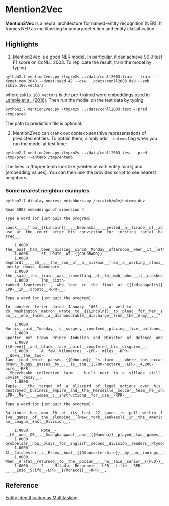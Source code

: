 Mention2Vec
============

__Mention2Vec__ is a neural architecture for named-entity recognition (NER). It frames NER as multitasking boundary detection and entity classification.

Highlights
-----------
1. Mention2Vec is a good NER model. In particular, it can achieve 90.9 test F1 score on CoNLL 2003. To replicate the result, train the model by typing
```
python2.7 mention2vec.py /tmp/m2v ../data/conll2003.train --train --dynet-mem 2048 --dynet-seed 42 --dev ../data/conll2003.dev --emb sskip.100.vectors
```
where `sskip.100.vectors` is the pre-trained word embeddings used in [Lample et al. (2016)](https://arxiv.org/pdf/1603.01360.pdf). Then run the model on the test data by typing
```
python2.7 mention2vec.py /tmp/m2v ../data/conll2003.test --pred /tmp/pred
```
The path to prediction file is optional.

2. Mention2Vec can crank out context-sensitive representations of predicted entities. To obtain them, simply add `--entemb` flag when you run the model at test time:
```
python2.7 mention2vec.py /tmp/m2v ../data/conll2003.test --pred /tmp/pred --entemb /tmp/entemb
```
The lines in /tmp/entemb look like [sentence with entity mark] and [embedding values]. You can then use the provided script to see nearest neighbors.

### Some nearest neighbor examples

`python2.7 display_nearest_neighbors.py /scratch/m2v/entemb.dev`

`Read 5802 embeddings of dimension 4`

`Type a word (or just quit the program):`

`Lauck__,__from__{{Lincoln}}__,__Nebraska__,__yelled__a__tirade__of__abuse__at__the__court__after__his__conviction__for__inciting__racial__hatred__.`

		1.0000		The__boat__had__been__missing__since__Monday__afternoon__when__it__left__the__tiny__island__of__Gorgona__off__Colombia__'s__southwest__coast__with__sightseers__for__a__return__trip__to__{{Narino}}__province__,__near__the__border__with__Ecuador__.
		1.0000		ST__LOUIS__AT__{{COLORADO}}
		1.0000		Gephardt__,__55__,__the__son__of__a__milkman__from__a__working__class__district__of__{{St.__Louis}}__,__is__a__consummate__congressional__insider__,__sufficiently__skilled__in__compromise__and__the__ways__of__the__legislature__to__manage__the__often-unruly__House__Democrats__.
		1.0000		She__said__the__train__was__travelling__at__54__mph__when__it__crashed__into__the__truck__,__which__was__crossing__the__tracks__onto__a__dirt__road__in__the__rural__area__bordering__the__{{Northfield__Mountains}}__.
		1.0000		The__sixth-ranked__Ivanisevic__,__who__lost__in__the__final__at__{{Indianapolis}}__to__world__number__one__Pete__Sampras__of__the__U.S.__last__Sunday__,__made__a__quick__getaway__after__his__loss__but__did__say__:__"__Something__was__not__there__when__I__arrived__-LPR-__in__Toronto__-RPR-__.

`Type a word (or just quit the program):`

`In__another__letter__dated__January__1865__,__a__well-to-do__Washington__matron__wrote__to__{{Lincoln}}__to__plead__for__her__son__,__who__faced__a__dishonourable__discharge__from__the__Army__.__"`

		1.0000		Norris__said__Tuesday__'s__surgery__involved__placing__five__balloons__in__{{DeJesus}}__'s__forehead__,__shoulders__and__the__back__of__her__neck__and__partially__filling__them__with__a__saline__solution__.
		1.0000		Specter__met__Crown__Prince__Abdullah__and__Minister__of__Defence__and__Aviation__Prince__{{Sultan}}__in__Jeddah__,__Saudi__state__television__and__the__official__Saudi__Press__Agency__reported__.
		1.0000		{{Green}}__and__black__face__paint__completed__his__disguise__.
		1.0000		A__few__kilometres__-LPR-__miles__-RPR-__down__the__two-lane__road__which__passes__{{Odnosum}}__'s__farm__,__where__the__occasional__horse-drawn__buggy__passes__by__,__is__the__1,700-hectare__-LPR-__4,200-acre__-RPR-__Shevchenko__collective__farm__,__built__next__to__a__village__still__neat__and__tidy__despite__post-Soviet__decay__.
		1.0000		Tapie__,__the__target__of__a__blizzard__of__legal__actions__over__his__now-destroyed__business__empire__and__the__Marseille__soccer__team__he__once__ran__,__has__a__starring__role__in__{{Lelouche}}__'s__"__Homme__,__femmes__:__mode__d'emploi__"__-LPR-__Men__,__women__:__instructions__for__use__-RPR-__.

`Type a word (or just quit the program):`

`Baltimore__has__won__16__of__its__last__22__games__to__pull__within__five__games__of__the__slumping__{{New__York__Yankees}}__in__the__American__League__East__Division__.`

		1.0000		Note__-__LG__and__OB__,__Ssangbangwool__and__{{Hanwha}}__played__two__games__.
		1.0000		Grobbelaar__now__plays__for__English__second__division__leaders__Plymouth__Argyle__after__years__in__the__top__flight__with__{{Liverpool}}__and__Southampton__.
		1.0000		At__Colchester__:__Essex__beat__{{Gloucestershire}}__by__an__innings__and
		1.0000		When__Arafat__returned__to__the__podium__,__he__said__senior__{{PLO}}__negotiator__Mahmoud__Abbas__,__better__known__as__Abu__Mazen__,__and__Netanyahu__aide__Dore__Gold__could__meet__on__Thursday__.
		1.0000		2__-__Miladin__Becanovic__-LPR-__Lille__-RPR-__,__Enzo__Scifo__-LPR-__{{Monaco}}__-RPR-__,


Reference
---------
[Entity Identification as Multitasking](?)